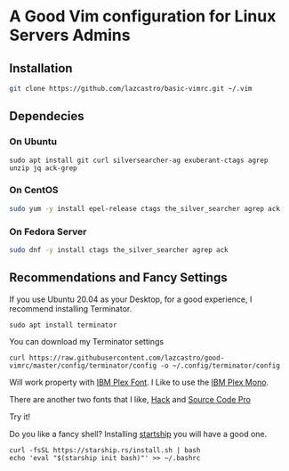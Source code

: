# A Good Vim configuration for Linux Servers Admins

## Installation

```bash
git clone https://github.com/lazcastro/basic-vimrc.git ~/.vim
```

## Dependecies
### On Ubuntu
```shell
sudo apt install git curl silversearcher-ag exuberant-ctags agrep unzip jq ack-grep 
```
### On CentOS
```bash
sudo yum -y install epel-release ctags the_silver_searcher agrep ack
```
### On Fedora Server
```bash
sudo dnf -y install ctags the_silver_searcher agrep ack
```

## Recommendations and Fancy Settings

If you use Ubuntu 20.04 as your Desktop, for a good experience, I recommend installing Terminator.
```shell
sudo apt install terminator
```

You can download my Terminator settings

```shell
curl https://raw.githubusercontent.com/lazcastro/good-vimrc/master/config/terminator/config -o ~/.config/terminator/config
```

Will work property with [IBM Plex Font](https://github.com/IBM/plex). I Like to use the [IBM Plex Mono](https://github.com/IBM/plex/tree/master/IBM-Plex-Mono/fonts/complete/ttf).

There are another two fonts that I like, [Hack](https://sourcefoundry.org/hack/) and [Source Code Pro](https://adobe-fonts.github.io/source-code-pro/)

Try it!

Do you like a fancy shell? Installing [startship](https://starship.rs/) you will have a good one.
    
```shell
curl -fsSL https://starship.rs/install.sh | bash
echo 'eval "$(starship init bash)"' >> ~/.bashrc
```


